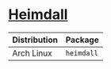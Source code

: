 # [Heimdall](https://gitlab.com/BenjaminDobell/Heimdall)

| Distribution | Package    |
| ------------ | ---------- |
| Arch Linux   | `heimdall` |
